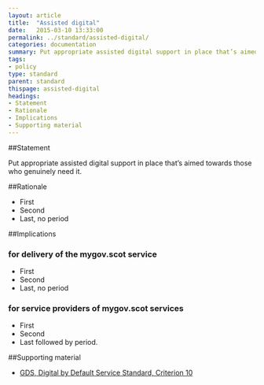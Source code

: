 ```yaml
---
layout: article
title:  "Assisted digital"
date:   2015-03-10 13:33:00
permalink: ../standard/assisted-digital/ 
categories: documentation
summary: Put appropriate assisted digital support in place that’s aimed towards those who genuinely need it.
tags: 
- policy
type: standard
parent: standard
thispage: assisted-digital
headings:
- Statement
- Rationale
- Implications
- Supporting material
---
```


##Statement

Put appropriate assisted digital support in place that’s aimed towards those who genuinely need it.

##Rationale

* First
* Second
* Last, no period

##Implications

### for delivery of the mygov.scot service

* First
* Second
* Last, no period

### for service providers of mygov.scot services

* First
* Second
* Last followed by period.

##Supporting material

- [GDS, Digital by Default Service Standard, Criterion 10](https://www.gov.uk/service-manual/digital-by-default#criterion-10)
